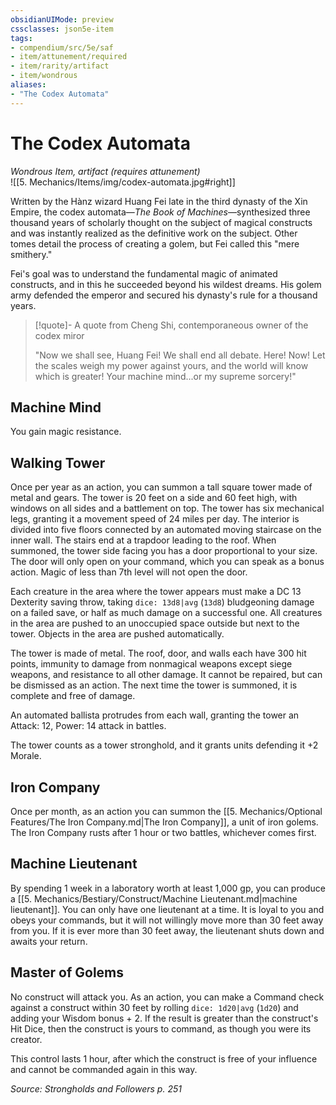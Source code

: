 ```yaml
---
obsidianUIMode: preview
cssclasses: json5e-item
tags:
- compendium/src/5e/saf
- item/attunement/required
- item/rarity/artifact
- item/wondrous
aliases: 
- "The Codex Automata"
---
```

# The Codex Automata
*Wondrous Item, artifact (requires attunement)*  
![[5. Mechanics/Items/img/codex-automata.jpg#right]]  


Written by the Hànz wizard Huang Fei late in the third dynasty of the Xin Empire, the codex automata—*The Book of Machines*—synthesized three thousand years of scholarly thought on the subject of magical constructs and was instantly realized as the definitive work on the subject. Other tomes detail the process of creating a golem, but Fei called this "mere smithery."

Fei's goal was to understand the fundamental magic of animated constructs, and in this he succeeded beyond his wildest dreams. His golem army defended the emperor and secured his dynasty's rule for a thousand years.

> [!quote]- A quote from Cheng Shi, contemporaneous owner of the codex miror  
> 
> "Now we shall see, Huang Fei! We shall end all debate. Here! Now! Let the scales weigh my power against yours, and the world will know which is greater! Your machine mind...or my supreme sorcery!"

## Machine Mind

You gain magic resistance.

## Walking Tower

Once per year as an action, you can summon a tall square tower made of metal and gears. The tower is 20 feet on a side and 60 feet high, with windows on all sides and a battlement on top. The tower has six mechanical legs, granting it a movement speed of 24 miles per day. The interior is divided into five floors connected by an automated moving staircase on the inner wall. The stairs end at a trapdoor leading to the roof. When summoned, the tower side facing you has a door proportional to your size. The door will only open on your command, which you can speak as a bonus action. Magic of less than 7th level will not open the door.

Each creature in the area where the tower appears must make a DC 13 Dexterity saving throw, taking `dice: 13d8|avg` (`13d8`) bludgeoning damage on a failed save, or half as much damage on a successful one. All creatures in the area are pushed to an unoccupied space outside but next to the tower. Objects in the area are pushed automatically.

The tower is made of metal. The roof, door, and walls each have 300 hit points, immunity to damage from nonmagical weapons except siege weapons, and resistance to all other damage. It cannot be repaired, but can be dismissed as an action. The next time the tower is summoned, it is complete and free of damage.

An automated ballista protrudes from each wall, granting the tower an Attack: 12, Power: 14 attack in battles.

The tower counts as a tower stronghold, and it grants units defending it +2 Morale.

## Iron Company

Once per month, as an action you can summon the [[5. Mechanics/Optional Features/The Iron Company.md\|The Iron Company]], a unit of iron golems. The Iron Company rusts after 1 hour or two battles, whichever comes first.

## Machine Lieutenant

By spending 1 week in a laboratory worth at least 1,000 gp, you can produce a [[5. Mechanics/Bestiary/Construct/Machine Lieutenant.md\|machine lieutenant]]. You can only have one lieutenant at a time. It is loyal to you and obeys your commands, but it will not willingly move more than 30 feet away from you. If it is ever more than 30 feet away, the lieutenant shuts down and awaits your return.

## Master of Golems

No construct will attack you. As an action, you can make a Command check against a construct within 30 feet by rolling `dice: 1d20|avg` (`1d20`) and adding your Wisdom bonus + 2. If the result is greater than the construct's Hit Dice, then the construct is yours to command, as though you were its creator.

This control lasts 1 hour, after which the construct is free of your influence and cannot be commanded again in this way.

*Source: Strongholds and Followers p. 251*
